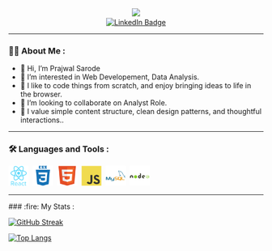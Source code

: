 <div id="header" align="center">
  <img src="https://media.giphy.com/media/M9gbBd9nbDrOTu1Mqx/giphy.gif" width="100"/>
</div>
<div id="badges" align="center">
  <a href="https://www.linkedin.com/in/prajwalsarode/">
    <img src="https://img.shields.io/badge/LinkedIn-blue?style=for-the-badge&logo=linkedin&logoColor=white" alt="LinkedIn Badge"/>
  </a>
 </div>
<hr>

### :woman_technologist: About Me :

- 👋 Hi, I’m Prajwal Sarode
- 👀 I’m interested in Web Developement, Data Analysis.
- 🌱 I like to code things from scratch, and enjoy bringing ideas to life in the browser.
- 💞️ I’m looking to collaborate on Analyst Role.
- 👀 I value simple content structure, clean design patterns, and thoughtful interactions..

<hr>

### :hammer_and_wrench: Languages and Tools :

<div>
  
  <img src="https://github.com/devicons/devicon/blob/master/icons/react/react-original-wordmark.svg" title="React" alt="React" width="40" height="40"/>&nbsp;
  <img src="https://github.com/devicons/devicon/blob/master/icons/css3/css3-plain-wordmark.svg"  title="CSS3" alt="CSS" width="40" height="40"/>&nbsp;
  <img src="https://github.com/devicons/devicon/blob/master/icons/html5/html5-original.svg" title="HTML5" alt="HTML" width="40" height="40"/>&nbsp;
  <img src="https://github.com/devicons/devicon/blob/master/icons/javascript/javascript-original.svg" title="JavaScript" alt="JavaScript" width="40" height="40"/>&nbsp;
  <img src="https://github.com/devicons/devicon/blob/master/icons/mysql/mysql-original-wordmark.svg" title="MySQL"  alt="MySQL" width="40" height="40"/>&nbsp;
  <img src="https://github.com/devicons/devicon/blob/master/icons/nodejs/nodejs-original-wordmark.svg" title="NodeJS" alt="NodeJS" width="40" height="40"/>&nbsp;
  </div>
  

<hr>
### :fire: My Stats :

[![GitHub Streak](http://github-readme-streak-stats.herokuapp.com?user=prajwal-sarode&theme=dark&background=000000)](https://git.io/streak-stats)

[![Top Langs](https://github-readme-stats.vercel.app/api/top-langs/?username=prajwal-sarode&layout=compact&theme=vision-friendly-dark)](https://github.com/anuraghazra/github-readme-stats)
